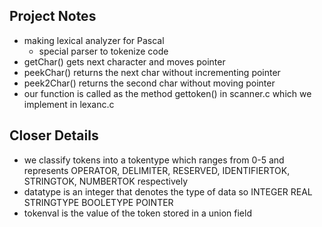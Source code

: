 ## Project Notes
- making lexical analyzer for Pascal
    - special parser to tokenize code
- getChar() gets next character and moves pointer
- peekChar() returns the next char without incrementing pointer
- peek2Char() returns the second char without moving pointer
- our function is called as the method gettoken() in scanner.c which we implement in lexanc.c


## Closer Details

- we classify tokens into a tokentype which ranges from 0-5 and represents OPERATOR, DELIMITER, RESERVED, IDENTIFIERTOK, STRINGTOK, NUMBERTOK respectively
- datatype is an integer that denotes the type of data so INTEGER REAL STRINGTYPE BOOLETYPE POINTER
- tokenval is the value of the token stored in a union field 

